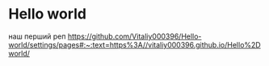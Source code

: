 # Hello world
 наш перший реп
https://github.com/Vitaliy000396/Hello-world/settings/pages#:~:text=https%3A//vitaliy000396.github.io/Hello%2Dworld/
